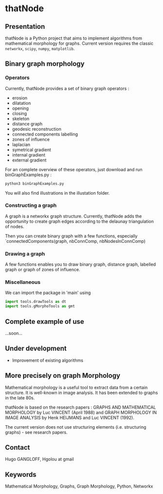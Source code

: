 # thatNode

## Presentation
thatNode is a Python project that aims to implement algorithms from mathematical morphology for graphs. Current version requires the classic `networkx`, `scipy`, `numpy`, `matplotlib`.  

## Binary graph morphology
### Operators
Currently, thatNode provides a set of binary graph operators :
* erosion
* dilatation
* opening
* closing
* skeleton
* distance graph 
* geodesic reconstruction
* connected components labelling
* zones of influence
* laplacian
* symetrical gradient
* internal gradient
* external gradient

For an complete overview of these operators, just download and run binGraphExamples.py :
```python
python3 binGraphExamples.py
```
You will also find illustrations in the illustation folder.

### Constructing a graph
A graph is a networkx graph structure. Currently, thatNode adds the opportunity to create graph edges according to the delaunay triangulation of nodes.

Then you can create binary graph with a few functions, especially `connectedComponents(graph, nbConnComp, nbNodesInConnComp) 

### Drawing a graph
A few functions enables you to draw binary graph, distance graph, labelled graph or graph of zones of influence.

### Miscellaneous
We can import the package in 'main' using  
```python
import tools.drawTools as dt
import tools.gMorphoTools as gmt
```

## Complete example of use
...soon...

## Under development
* Improvement of existing algorithms

## More precisely on graph Morphology
Mathematical morphology is a useful tool to extract data from a certain structure. It is well-known in image analysis. It has been extended to graphs in the late 80s.

thatNode is based on the research papers : GRAPHS AND MATHEMATICAL MORPHOLOGY by Luc VINCENT (April 1988) and GRAPH MORPHOLOGY IN IMAGE ANALYSIS by Henk HEIJMANS and Luc VINCENT (1992).

The current version does not use structuring elements (i.e. structuring graphs) - see research papers.

## Contact
Hugo GANGLOFF, Hgolou at gmail

## Keywords
Mathematical Morphology, Graphs, Graph Morphology, Python, Networkx
